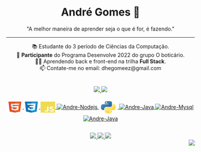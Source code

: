   <div align="center"> <h1>André Gomes 👋 </h1></div>
  <div align="center"> "A melhor maneira de aprender seja o que é for, é fazendo." </div>
  <hr>

  <div align="center">  📚 Estudante do 3 período de Ciências da Computação. </div>
  <div align="center">  🥇 <strong>Participante</strong> do Programa Desenvolve 2022 do grupo O boticário. </div>
  <div align="center">  👨‍💻 Aprendendo back e front-end na trilha <strong>Full Stack</strong>. </div>
  <div align="center">  📫 Contate-me no email: dhegomeez@gmail.com </div>
  <div align="center"   ⚡ Apaixonado por códigos e futebol.</div>
  <br>
  <br>


  <div align="center">
    <a href="https://github.com/anndrezoide">
    <img height="160em" src="https://github-readme-stats.vercel.app/api?username=anndrezoide&show_icons=true&theme=tokyonight&include_all_commits=true&count_private=true"/>
    <img height="160em" src="https://github-readme-stats.vercel.app/api/top-langs/?username=anndrezoide&layout=compact&langs_count=7&theme=tokyonight"/>
  </div>
  
<div style="display: inline_block"><br>
    <div align="center">
    <img align="center" alt="Andre-HTML" height="30" width="40" src="https://raw.githubusercontent.com/devicons/devicon/master/icons/html5/html5-original.svg">
    <img align="center" alt="Andre-CSS" height="30" width="40" src="https://raw.githubusercontent.com/devicons/devicon/master/icons/css3/css3-original.svg">
    <img align="center" alt="Andre-Js" height="30" width="40" src="https://raw.githubusercontent.com/devicons/devicon/master/icons/javascript/javascript-plain.svg">
    <img align="center" alt="Andre-Nodejs" height="50" width="70" src="https://cdn.jsdelivr.net/gh/devicons/devicon/icons/nodejs/nodejs-plain-wordmark.svg" />
    <img align="center" alt="Andre-Python" height="40" width="50" src="https://raw.githubusercontent.com/devicons/devicon/master/icons/python/python-original.svg">
    <img align="center" alt="Andre-Java" height="40" width="50"  src="https://cdn.jsdelivr.net/gh/devicons/devicon/icons/java/java-original-wordmark.svg"/>
    <img align="center" alt="Andre-Mysql" height="50" width="70" src="https://cdn.jsdelivr.net/gh/devicons/devicon/icons/mysql/mysql-original-wordmark.svg"/>
    <img align="center" alt="Andre-Java" height="40" width="50" src="https://cdn.jsdelivr.net/gh/devicons/devicon/icons/postgresql/postgresql-plain-wordmark.svg"/>
    </div>     
</div>
  
  ##
<div align="center">   
  <a href="https://instagram.com/anndrezoide" target="_blank"><img src="https://img.shields.io/badge/-Instagram-%23E4405F?style=for-the-badge&logo=instagram&logoColor=white" target="_blank"> 
  </a><a href= "mailto: dhegomeez@gmail.com"><img src="https://img.shields.io/badge/-Gmail-%23333?style=for-the-badge&logo=gmail&logoColor=white" target="_blank"> </a>   <a href="https://www.linkedin.com/in/anndregoliveira" target="_blank"><img src="https://img.shields.io/badge/-LinkedIn-%230077B5?style=for-the-badge&logo=linkedin&logoColor=white" target="_blank"></a> 
 
</div>  
 
<div align="right">
  <img src="https://visitcount.itsvg.in/api?id=anndrezoide&label=Profile%20Views&color=12&icon=5&pretty=true">
</div>
